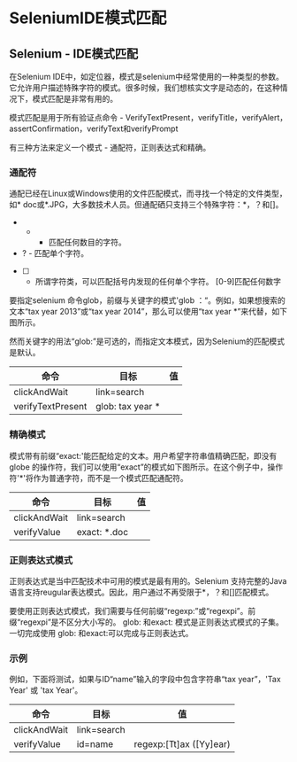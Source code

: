 # SeleniumIDE模式匹配

## Selenium - IDE模式匹配

在Selenium IDE中，如定位器，模式是selenium中经常使用的一种类型的参数。它允许用户描述特殊字符的模式。很多时候，我们想核实文字是动态的，在这种情况下，模式匹配是非常有用的。

模式匹配是用于所有验证点命令 - VerifyTextPresent，verifyTitle，verifyAlert，assertConfirmation，verifyText和verifyPrompt

有三种方法来定义一个模式 - 通配符，正则表达式和精确。

### 通配符

通配已经在Linux或Windows使用的文件匹配模式，而寻找一个特定的文件类型，如* doc或*.JPG，大多数技术人员。但通配硒只支持三个特殊字符：*，？和[]。

- * - 匹配任何数目的字符。
- ? - 匹配单个字符。
- [ ] - 所谓字符类，可以匹配括号内发现的任何单个字符。 [0-9]匹配任何数字

要指定selenium 命令glob，前缀与关键字的模式'glob ：“。例如，如果想搜索的文本“tax year 2013”或“tax year 2014”，那么可以使用“tax year *”来代替，如下图所示。

然而关键字的用法“glob:”是可选的，而指定文本模式，因为Selenium的匹配模式是默认。

| 命令                | 目标               | 值    |
| ----------------- | ---------------- | ---- |
| clickAndWait      | link=search      |      |
| verifyTextPresent | glob: tax year * |      |

### 精确模式

模式带有前缀“exact:'能匹配给定的文本。用户希望字符串值精确匹配，即没有globe 的操作符，我们可以使用“exact”的模式如下图所示。在这个例子中，操作符'*'将作为普通字符，而不是一个模式匹配通配符。

| 命令           | 目标           | 值    |
| ------------ | ------------ | ---- |
| clickAndWait | link=search  |      |
| verifyValue  | exact: *.doc |      |

### 正则表达式模式

正则表达式是当中匹配技术中可用的模式是最有用的。Selenium 支持完整的Java语言支持reugular表达模式。因此，用户通过不再受限于*，？和[]匹配模式。

要使用正则表达式模式，我们需要与任何前缀“regexp:”或“regexpi”。前缀“regexpi”是不区分大小写的。 glob: 和exact: 模式是正则表达式模式的子集。一切完成使用 glob: 和exact:可以完成与正则表达式。

### 示例

例如，下面将测试，如果与ID“name”输入的字段中包含字符串“tax year”，'Tax Year' 或 'tax Year'。

| 命令           | 目标          | 值                       |
| ------------ | ----------- | ----------------------- |
| clickAndWait | link=search |                         |
| verifyValue  | id=name     | regexp:[Tt]ax ([Yy]ear) |